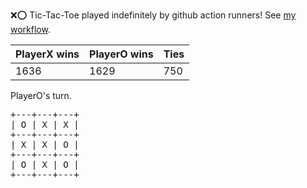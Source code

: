:x::o: Tic-Tac-Toe played indefinitely by github action runners! See [my workflow](.github/workflows/play.yaml).

|PlayerX wins|PlayerO wins|Ties|
|-|-|-|
|1636|1629|750|

PlayerO's turn.

<pre>
+---+---+---+
| O | X | X |
+---+---+---+
| X | X | O |
+---+---+---+
| O | X | O |
+---+---+---+
</pre>